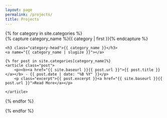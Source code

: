 ```yaml
---
layout: page
permalink: /projects/
title: Projects
---
```


<div id="projects">
{% for category in site.categories %}
  <div class="archive-group">
    {% capture category_name %}{{ category | first }}{% endcapture %}
    <div id="#{{ category_name | slugize }}"></div>
    <p></p>
    
    <h3 class="category-head">{{ category_name }}</h3>
    <a name="{{ category_name | slugize }}"></a>
    
    {% for post in site.categories[category_name]%}
    <article class="post">
        <p><b><a href="{{ site.baseurl }}{{ post.url }}">{{ post.title }}</a></b> - {{ post.date | date: "%B %Y" }}</p>
        <p class="excerpt">{{ post.excerpt }}<a href="{{ site.baseurl }}{{ post.url }}">Read More</a></p>
      
    </article>
  {% endfor %}
  </div>
{% endfor %}
</div>

